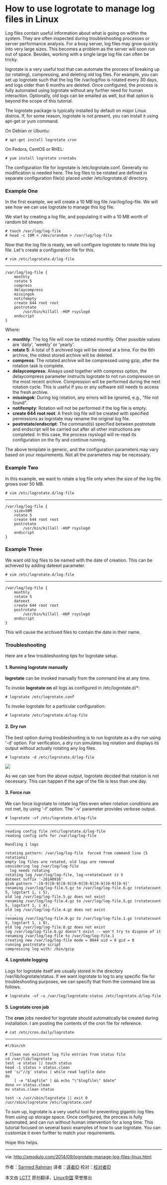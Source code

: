 How to use logrotate to manage log files in Linux
================================================================================
Log files contain useful information about what is going on within the system. They are often inspected during troubleshooting processes or server performance analysis. For a busy server, log files may grow quickly into very large sizes. This becomes a problem as the server will soon run out of space. Besides, working with a single large log file can often be tricky.

logrotate is a very useful tool that can automate the process of breaking up (or rotating), compressing, and deleting old log files. For example, you can set up logrotate such that the log file /var/log/foo is rotated every 30 days, and logs older than 6 months are deleted. Once configured, the process is fully automated using logrotate without any further need for human interaction. Optionally, old logs can be emailed as well, but that option is beyond the scope of this tutorial.

The logrotate package is typically installed by default on major Linux distros. If, for some reason, logrotate is not present, you can install it using apt-get or yum command.

On Debian or Ubuntu:

    # apt-get install logrotate cron 

On Fedora, CentOS or RHEL:

    # yum install logrotate crontabs 

The configuration file for logrotate is /etc/logrotate.conf. Generally no modification is needed here. The log files to be rotated are defined in separate configuration file(s) placed under /etc/logrotate.d/ directory.

### Example One ###

In the first example, we will create a 10 MB log file /var/log/log-file. We will see how we can use logrotate to manage this log file.

We start by creating a log file, and populating it with a 10 MB worth of random bit stream.

    # touch /var/log/log-file
    # head -c 10M < /dev/urandom > /var/log/log-file 

Now that the log file is ready, we will configure logrotate to rotate this log file. Let's create a configuration file for this.

    # vim /etc/logrotate.d/log-file 

----------

    /var/log/log-file {
        monthly
        rotate 5
        compress
        delaycompress
        missingok
        notifempty
        create 644 root root
        postrotate
            /usr/bin/killall -HUP rsyslogd
        endscript
    }

Where:

- **monthly**: The log file will now be rotated monthly. Other possible values are 'daily', 'weekly' or 'yearly'.
- **rotate 5**: A total of 5 archived logs will be stored at a time. For the 6th archive, the oldest stored archive will be deleted.
- **compress**: The rotated archive will be compressed using gzip, after the rotation task is complete.
- **delaycompress**: Always used together with compress option, the delaycompress parameter instructs logrotate to not run compression on the most recent archive. Compression will be performed during the next rotation cycle. This is useful if you or any software still needs to access the fresh archive.
- **missingok**: During log rotation, any errors will be ignored, e.g., "file not found".
- **notifempty**: Rotation will not be performed if the log file is empty.
- **create 644 root root**: A fresh log file will be created with specified permissions as logrotate may rename the original log file.
- **postrotate/endscript**: The command(s) specified between postrotate and endscript will be carried out after all other instructions are completed. In this case, the process rsyslogd will re-read its configuration on the fly and continue running. 

The above template is generic, and the configuration parameters may vary based on your requirements. Not all the parameters may be necessary.

### Example Two ###

In this example, we want to rotate a log file only when the size of the log file grows over 50 MB.

    # vim /etc/logrotate.d/log-file 

----------

    /var/log/log-file {
        size=50M
        rotate 5
        create 644 root root
        postrotate
            /usr/bin/killall -HUP rsyslogd
        endscript
    }

### Example Three ###

We want old log files to be named with the date of creation. This can be achieved by adding dateext parameter.

    # vim /etc/logrotate.d/log-file 

----------

    /var/log/log-file {
        monthly
        rotate 5
        dateext
        create 644 root root
        postrotate
            /usr/bin/killall -HUP rsyslogd
        endscript
    }

This will cause the archived files to contain the date in their name.

### Troubleshooting ###

Here are a few troubleshooting tips for logrotate setup.

#### 1. Running logrotate manually ####

**logrotate** can be invoked manually from the command line at any time.

To invoke **logrotate on** all logs as configured in /etc/logrotate.d/*:

    # logrotate /etc/logrotate.conf 

To invoke logrotate for a particular configuration:

    # logrotate /etc/logrotate.d/log-file 

#### 2. Dry run ####

The best option during troubleshooting is to run logrotate as a dry run using '-d' option. For verification, a dry run simulates log rotation and displays its output without actually rotating any log files.

    # logrotate -d /etc/logrotate.d/log-file 

![](https://farm6.staticflickr.com/5561/15096836737_33d3cd1ccb_z.jpg)

As we can see from the above output, logrotate decided that rotation is not necessary. This can happen if the age of the file is less than one day.

#### 3. Force run ####

We can force logrotate to rotate log files even when rotation conditions are not met, by using '-f' option. The '-v' parameter provides verbose output.

    # logrotate -vf /etc/logrotate.d/log-file 

----------

    reading config file /etc/logrotate.d/log-file
    reading config info for /var/log/log-file
    
    Handling 1 logs
    
    rotating pattern: /var/log/log-file  forced from command line (5 rotations)
    empty log files are rotated, old logs are removed
    considering log /var/log/log-file
      log needs rotating
    rotating log /var/log/log-file, log->rotateCount is 5
    dateext suffix '-20140916'
    glob pattern '-[0-9][0-9][0-9][0-9][0-9][0-9][0-9][0-9]'
    renaming /var/log/log-file.5.gz to /var/log/log-file.6.gz (rotatecount 5, logstart 1, i 5),
    old log /var/log/log-file.5.gz does not exist
    renaming /var/log/log-file.4.gz to /var/log/log-file.5.gz (rotatecount 5, logstart 1, i 4),
    old log /var/log/log-file.4.gz does not exist
    . . .
    renaming /var/log/log-file.0.gz to /var/log/log-file.1.gz (rotatecount 5, logstart 1, i 0),
    old log /var/log/log-file.0.gz does not exist
    log /var/log/log-file.6.gz doesn't exist -- won't try to dispose of it
    renaming /var/log/log-file to /var/log/log-file.1
    creating new /var/log/log-file mode = 0644 uid = 0 gid = 0
    running postrotate script
    compressing log with: /bin/gzip

#### 4. Logrotate logging ####

Logs for logrotate itself are usually stored in the directory /var/lib/logrotate/status. If we want logrotate to log to any specific file for troubleshooting purposes, we can specify that from the command line as follows.

    # logrotate -vf –s /var/log/logrotate-status /etc/logrotate.d/log-file

#### 5. Logrotate cron job ####

The **cron** jobs needed for logrotate should automatically be created during installation. I am posting the contents of the cron file for reference.

    # cat /etc/cron.daily/logrotate 

----------

    #!/bin/sh
     
    # Clean non existent log file entries from status file
    cd /var/lib/logrotate
    test -e status || touch status
    head -1 status > status.clean
    sed 's/"//g' status | while read logfile date
    do
        [ -e "$logfile" ] && echo "\"$logfile\" $date"
    done >> status.clean
    mv status.clean status
     
    test -x /usr/sbin/logrotate || exit 0
    /usr/sbin/logrotate /etc/logrotate.conf

To sum up, logrotate is a very useful tool for preventing gigantic log files from using up storage space. Once configured, the process is fully automated, and can run without human intervention for a long time. This tutorial focused on several basic examples of how to use logrotate. You can customize it even further to match your requirements.

Hope this helps.

--------------------------------------------------------------------------------

via: http://xmodulo.com/2014/09/logrotate-manage-log-files-linux.html

作者：[Sarmed Rahman][a]
译者：[译者ID](https://github.com/译者ID)
校对：[校对者ID](https://github.com/校对者ID)

本文由 [LCTT](https://github.com/LCTT/TranslateProject) 原创翻译，[Linux中国](http://linux.cn/) 荣誉推出

[a]:http://xmodulo.com/author/sarmed